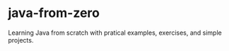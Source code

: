 # java-from-zero
Learning Java from scratch with pratical examples, exercises, and simple projects.
